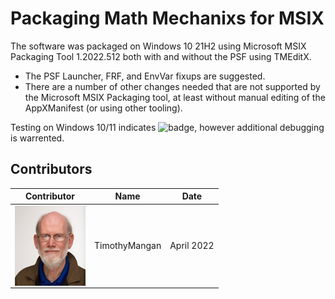 # Packaging Math Mechanixs for MSIX

The software was packaged on Windows 10 21H2 using Microsoft MSIX Packaging Tool 1.2022.512 both with and without the PSF using TMEditX.
* The PSF Launcher, FRF, and EnvVar fixups are suggested.
* There are a number of other changes needed that are not supported by the Microsoft MSIX Packaging tool, at least without manual editing of the AppXManifest (or using other tooling).


Testing on Windows 10/11 indicates ![badge](https://img.shields.io/badge/-Major%20Issues-critical?style=for-the-badge), however additional debugging is warrented.  


## Contributors

| Contributor | Name | Date |
|----|----|----|
| [<img src="/media/Contributors/TimMangan.jpg" align="left" Height="128" />](/media/Contributors/TimMangan.jpg) | TimothyMangan | April 2022 |



